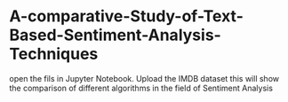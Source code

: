 # A-comparative-Study-of-Text-Based-Sentiment-Analysis-Techniques
open the fils in Jupyter Notebook.
Upload the IMDB dataset 
this will show the comparison of different algorithms in the field of Sentiment Analysis
